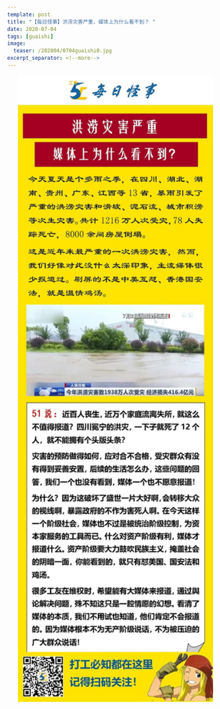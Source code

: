 ```yaml
---
template: post
title: "【每日怪事】洪涝灾害严重，媒体上为什么看不到？ "
date: 2020-07-04
tags: [guaishi]
image:
  teaser: /202004/0704guaishi0.jpg
excerpt_separator: <!--more-->
---
```


<div style="text-align:center;color:grey"><img src="/images/202007/0704guaishi.jpg" width="90%"></div><br>

